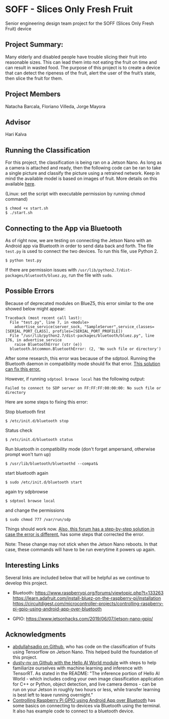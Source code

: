 # SOFF - Slices Only Fresh Fruit
Senior engineering design team project for the SOFF (Slices Only Fresh Fruit) device

## Project Summary:
Many elderly and disabled people have trouble slicing their fruit into reasonable sizes. This can lead them into not eating the fruit on time and can result in wasted food. The purpose of this project is to create a device that can detect the ripeness of the fruit, alert the user of the fruit’s state, then slice the fruit for them.

## Project Members
Natacha Barcala,
Floriano Villeda,
Jorge Mayora

## Advisor 
Hari Kalva

## Running the Classification
For this project, the classification is being ran on a Jetson Nano. As long as a camera is attached and ready, then the following code can be ran to take a single picture and classify the picture using a retrained network. Keep in mind the available model is based on images of fruit. More details on this available [here](https://github.com/nabarcala/SOFF/blob/master/Fruit-Classification/README.md).

(Linux: set the script with executable permission by running chmod command)
```
$ chmod +x start.sh
$ ./start.sh
```
## Connecting to the App via Bluetooth
As of right now, we are testing on connecting the Jetson Nano with an Android app via Bluetooth in order to send data back and forth. The file ```test.py``` is used to connect the two devices. To run this file, use Python 2.
```
$ python test.py
```
If there are permission issues with ```/usr/lib/python2.7/dist-packages/bluetooth/bluez.py```, run the file with ```sudo```.

## Possible Errors
Because of deprecated modules on BlueZ5, this error similar to the one showed below might appear:
```
Traceback (most recent call last):
  File "test.py", line 7, in <module>
    advertise_service(server_sock, "SampleServer",service_classes=[SERIAL_PORT_CLASS], profiles=[SERIAL_PORT_PROFILE])
  File "/usr/lib/python2.7/dist-packages/bluetooth/bluez.py", line 176, in advertise_service 
    raise BluetoothError (str (e)) 
  bluetooth.btcommon.BluetoothError: (2, 'No such file or directory')
```
After some research, this error was because of the sdptool. Running the Bluetooth daemon in compatibility mode should fix that error. [This solution can fix this error.](https://raspberrypi.stackexchange.com/questions/41776/failed-to-connect-to-sdp-server-on-ffffff000000-no-such-file-or-directory/42262) 

However, if running ```sdptool browse local``` has the following output:
```
Failed to connect to SDP server on FF:FF:FF:00:00:00: No such file or directory
```
Here are some steps to fixing this error:

Stop bluetooth first
```
$ /etc/init.d/bluetooth stop
```
Status check
```
$ /etc/init.d/bluetooth status
```
Run bluetooth in compatibility mode (don't forget ampersand, otherwise prompt won't turn up)
```
$ /usr/lib/bluetooth/bluetoothd --compat&
```
start bluetooth again
```
$ sudo /etc/init.d/bluetooth start
```
again try sdpbrowse
```
$ sdptool browse local
```
and change the permissions 
```
$ sudo chmod 777 /var/run/sdp
```

Things should work now. [Also, this forum has a step-by-step solution in case the error is different.](https://bbs.archlinux.org/viewtopic.php?id=204079) has some steps that corrected the error. 

Note: These change may not stick when the Jetson Nano reboots. In that case, these commands will have to be run everytime it powers up again.

## Interesting Links
Several links are included below that will be helpful as we continue to develop this project.
* Bluetooth:
https://www.raspberrypi.org/forums/viewtopic.php?t=133263
https://learn.adafruit.com/install-bluez-on-the-raspberry-pi/installation
https://circuitdigest.com/microcontroller-projects/controlling-raspberry-pi-gpio-using-android-app-over-bluetooth

* GPIO:
https://www.jetsonhacks.com/2019/06/07/jetson-nano-gpio/

## Acknowledgments
* [abdullahsadiq on Github](https://github.com/abdullahsadiq/jetson-fruits-classification), who has code on the classification of fruits using Tensorflow on Jetson Nano. This helped build the foundation of this project.
* [dusty-nv on Github with the Hello AI World module](https://github.com/dusty-nv/jetson-inference) with steps to help familiarize ourselves with machine learning and inference with TensorRT. As stated in the README: "The inference portion of Hello AI World - which includes coding your own image classification application for C++ or Python, object detection, and live camera demos - can be run on your Jetson in roughly two hours or less, while transfer learning is best left to leave running overnight."
* [Controlling Raspberry Pi GPIO using Android App over Bluetooth](https://circuitdigest.com/microcontroller-projects/controlling-raspberry-pi-gpio-using-android-app-over-bluetooth) has some basics on connecting to devices via Bluetooth using the terminal. It also has example code to connect to a bluetooth device.
